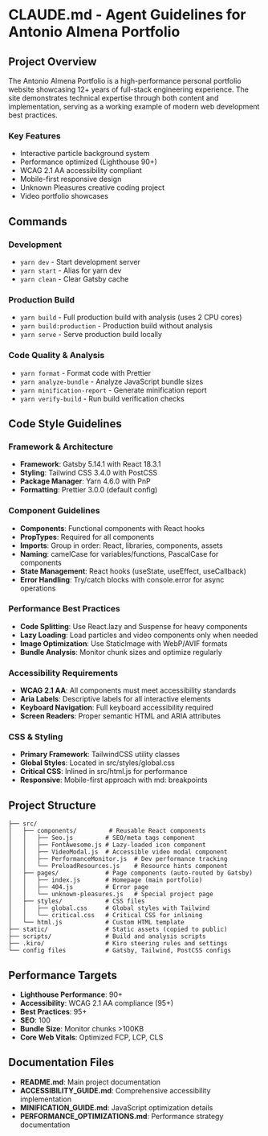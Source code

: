 # CLAUDE.md - Agent Guidelines for Antonio Almena Portfolio

## Project Overview

The Antonio Almena Portfolio is a high-performance personal portfolio website showcasing 12+ years of full-stack engineering experience. The site demonstrates technical expertise through both content and implementation, serving as a working example of modern web development best practices.

### Key Features

- Interactive particle background system
- Performance optimized (Lighthouse 90+)
- WCAG 2.1 AA accessibility compliant
- Mobile-first responsive design
- Unknown Pleasures creative coding project
- Video portfolio showcases

## Commands

### Development

- `yarn dev` - Start development server
- `yarn start` - Alias for yarn dev
- `yarn clean` - Clear Gatsby cache

### Production Build

- `yarn build` - Full production build with analysis (uses 2 CPU cores)
- `yarn build:production` - Production build without analysis
- `yarn serve` - Serve production build locally

### Code Quality & Analysis

- `yarn format` - Format code with Prettier
- `yarn analyze-bundle` - Analyze JavaScript bundle sizes
- `yarn minification-report` - Generate minification report
- `yarn verify-build` - Run build verification checks

## Code Style Guidelines

### Framework & Architecture

- **Framework**: Gatsby 5.14.1 with React 18.3.1
- **Styling**: Tailwind CSS 3.4.0 with PostCSS
- **Package Manager**: Yarn 4.6.0 with PnP
- **Formatting**: Prettier 3.0.0 (default config)

### Component Guidelines

- **Components**: Functional components with React hooks
- **PropTypes**: Required for all components
- **Imports**: Group in order: React, libraries, components, assets
- **Naming**: camelCase for variables/functions, PascalCase for components
- **State Management**: React hooks (useState, useEffect, useCallback)
- **Error Handling**: Try/catch blocks with console.error for async operations

### Performance Best Practices

- **Code Splitting**: Use React.lazy and Suspense for heavy components
- **Lazy Loading**: Load particles and video components only when needed
- **Image Optimization**: Use StaticImage with WebP/AVIF formats
- **Bundle Analysis**: Monitor chunk sizes and optimize regularly

### Accessibility Requirements

- **WCAG 2.1 AA**: All components must meet accessibility standards
- **Aria Labels**: Descriptive labels for all interactive elements
- **Keyboard Navigation**: Full keyboard accessibility required
- **Screen Readers**: Proper semantic HTML and ARIA attributes

### CSS & Styling

- **Primary Framework**: TailwindCSS utility classes
- **Global Styles**: Located in src/styles/global.css
- **Critical CSS**: Inlined in src/html.js for performance
- **Responsive**: Mobile-first approach with md: breakpoints

## Project Structure

```
├── src/
│   ├── components/         # Reusable React components
│   │   ├── Seo.js         # SEO/meta tags component
│   │   ├── FontAwesome.js # Lazy-loaded icon component
│   │   ├── VideoModal.js  # Accessible video modal component
│   │   ├── PerformanceMonitor.js  # Dev performance tracking
│   │   └── PreloadResources.js    # Resource hints component
│   ├── pages/             # Page components (auto-routed by Gatsby)
│   │   ├── index.js       # Homepage (main portfolio)
│   │   ├── 404.js         # Error page
│   │   └── unknown-pleasures.js   # Special project page
│   ├── styles/            # CSS files
│   │   ├── global.css     # Global styles with Tailwind
│   │   └── critical.css   # Critical CSS for inlining
│   └── html.js            # Custom HTML template
├── static/                # Static assets (copied to public)
├── scripts/               # Build and analysis scripts
├── .kiro/                 # Kiro steering rules and settings
└── config files           # Gatsby, Tailwind, PostCSS configs
```

## Performance Targets

- **Lighthouse Performance**: 90+
- **Accessibility**: WCAG 2.1 AA compliance (95+)
- **Best Practices**: 95+
- **SEO**: 100
- **Bundle Size**: Monitor chunks >100KB
- **Core Web Vitals**: Optimized FCP, LCP, CLS

## Documentation Files

- **README.md**: Main project documentation
- **ACCESSIBILITY_GUIDE.md**: Comprehensive accessibility implementation
- **MINIFICATION_GUIDE.md**: JavaScript optimization details
- **PERFORMANCE_OPTIMIZATIONS.md**: Performance strategy documentation
